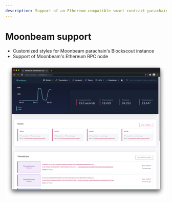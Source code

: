 ```yaml
---
description: Support of an Ethereum-compatible smart contract parachain on Polkadot
---
```


# Moonbeam support

* Customized styles for Moonbeam parachain's Blockscout instance
* Support of Moonbeam's Ethereum RPC node

![](../../.gitbook/assets/screenshot-2020-12-28-at-09.15.37.png)

